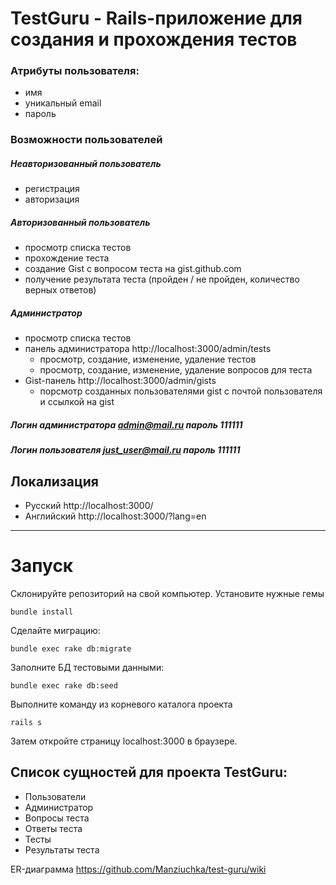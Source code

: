 # TestGuru - Rails-приложение для создания и прохождения тестов

### Атрибуты пользователя:
 - имя
 - уникальный email
 - пароль

### Возможности пользователей
##### Неавторизованный пользователь
 - регистрация
 - авторизация
##### Авторизованный пользователь
 - просмотр списка тестов
 - прохождение теста
 - создание Gist с вопросом теста на gist.github.com
 - получение результата теста (пройден / не пройден, количество верных ответов)
##### Администратор
 - просмотр списка тестов
 - панель администратора http://localhost:3000/admin/tests
    - просмотр, создание, изменение, удаление тестов
    - просмотр, создание, изменение, удаление вопросов для теста  
 - Gist-панель http://localhost:3000/admin/gists
    - порсмотр созданных пользователями gist с почтой пользователя и ссылкой на gist
    
    
##### Логин администратора  admin@mail.ru пароль 111111
##### Логин пользователя just_user@mail.ru пароль 111111
    
    
## Локализация
- Русский http://localhost:3000/
- Английский http://localhost:3000/?lang=en

***
# Запуск
Склонируйте репозиторий на свой компьютер.
Установите нужные гемы
```
bundle install
```
Сделайте миграцию:
```
bundle exec rake db:migrate
```
Заполните БД тестовыми данными:
```
bundle exec rake db:seed
```
Выполните команду из корневого каталога проекта 
```
rails s
```
Затем откройте страницу localhost:3000 в браузере.

## Список сущностей для проекта TestGuru:

* Пользователи
* Администратор
* Вопросы теста
* Ответы теста
* Тесты
* Результаты теста

ER-диаграмма 
https://github.com/Manziuchka/test-guru/wiki

